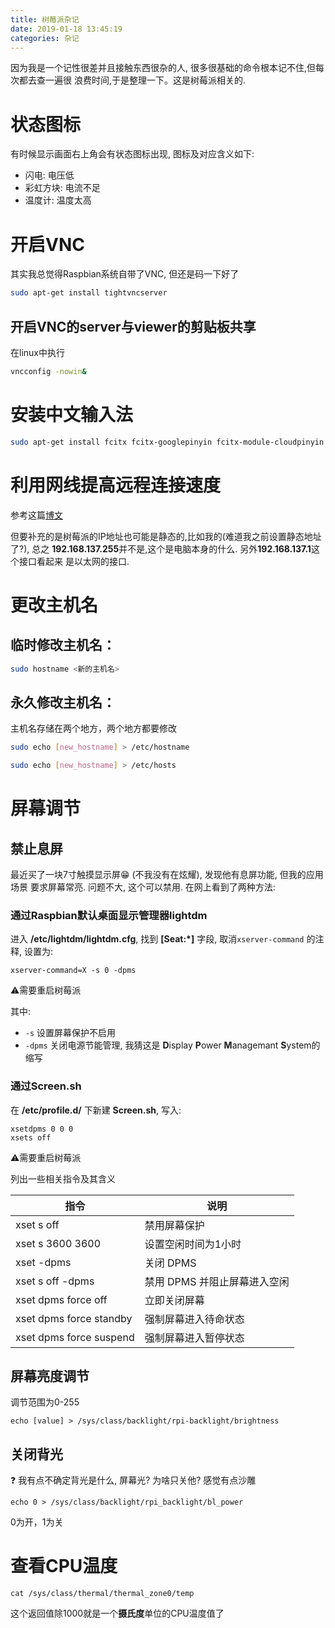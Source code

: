 ```yaml
---
title: 树莓派杂记
date: 2019-01-18 13:45:19
categories: 杂记
---
```


<!-- TODO -->

因为我是一个记性很差并且接触东西很杂的人, 很多很基础的命令根本记不住,但每次都去查一遍很
浪费时间,于是整理一下。这是树莓派相关的.

<!-- More -->

# 状态图标

有时候显示画面右上角会有状态图标出现, 图标及对应含义如下:

- 闪电: 电压低
- 彩虹方块: 电流不足
- 温度计: 温度太高

# 开启VNC

其实我总觉得Raspbian系统自带了VNC, 但还是码一下好了

```bash
sudo apt-get install tightvncserver
```

## 开启VNC的server与viewer的剪贴板共享

在linux中执行

```bash
vncconfig -nowin&
```

# 安装中文输入法

```bash
sudo apt-get install fcitx fcitx-googlepinyin fcitx-module-cloudpinyin fcitx-sunpinyin
```

# 利用网线提高远程连接速度

参考这篇[博文](https://www.linuxidc.com/Linux/2016-09/135474.htm)

但要补充的是树莓派的IP地址也可能是静态的,比如我的(难道我之前设置静态地址了?), 总之
**192.168.137.255**并不是,这个是电脑本身的什么. 另外**192.168.137.1**这个接口看起来
是以太网的接口.

# 更改主机名

## 临时修改主机名：

```bash
sudo hostname <新的主机名>
```

## 永久修改主机名：

主机名存储在两个地方，两个地方都要修改

```bash
sudo echo [new_hostname] > /etc/hostname
```

```bash
sudo echo [new_hostname] > /etc/hosts
```

# 屏幕调节

## 禁止息屏

最近买了一块7寸触摸显示屏:grin: (不我没有在炫耀), 发现他有息屏功能, 但我的应用场景
要求屏幕常亮. 问题不大, 这个可以禁用. 在网上看到了两种方法:

### 通过Raspbian默认桌面显示管理器lightdm

进入 **/etc/lightdm/lightdm.cfg**, 找到 **[Seat:*]** 字段, 取消`xserver-command`
的注释, 设置为:

```shell
xserver-command=X -s 0 -dpms
```

:warning:需要重启树莓派

其中:

- `-s` 设置屏幕保护不启用
- `-dpms` 关闭电源节能管理, 我猜这是 **D**isplay **P**ower **M**anagemant
  **S**ystem的缩写

### 通过Screen.sh

在 **/etc/profile.d/** 下新建 **Screen.sh**, 写入:

```shell
xsetdpms 0 0 0
xsets off
```

:warning:需要重启树莓派

列出一些相关指令及其含义

|指令|说明|
|-|-|
|xset s off|禁用屏幕保护|
|xset s 3600 3600|设置空闲时间为1小时|
|xset -dpms|关闭 DPMS|
|xset s off -dpms|禁用 DPMS 并阻止屏幕进入空闲|
|xset dpms force off|立即关闭屏幕|
|xset dpms force standby|强制屏幕进入待命状态|
|xset dpms force suspend|强制屏幕进入暂停状态|

## 屏幕亮度调节

调节范围为0-255

```shell
echo [value] > /sys/class/backlight/rpi-backlight/brightness
```

## 关闭背光

:question: 我有点不确定背光是什么, 屏幕光? 为啥只关他? 感觉有点沙雕

```shell
echo 0 > /sys/class/backlight/rpi_backlight/bl_power
```

0为开，1为关

# 查看CPU温度

```shell
cat /sys/class/thermal/thermal_zone0/temp
```

这个返回值除1000就是一个**摄氏度**单位的CPU温度值了